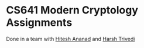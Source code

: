 # CS641 Modern Cryptology Assignments 
Done in a team with [Hitesh Ananad](https://github.com/hitesh-anand) and [Harsh Trivedi](https://github.com/harsh500)